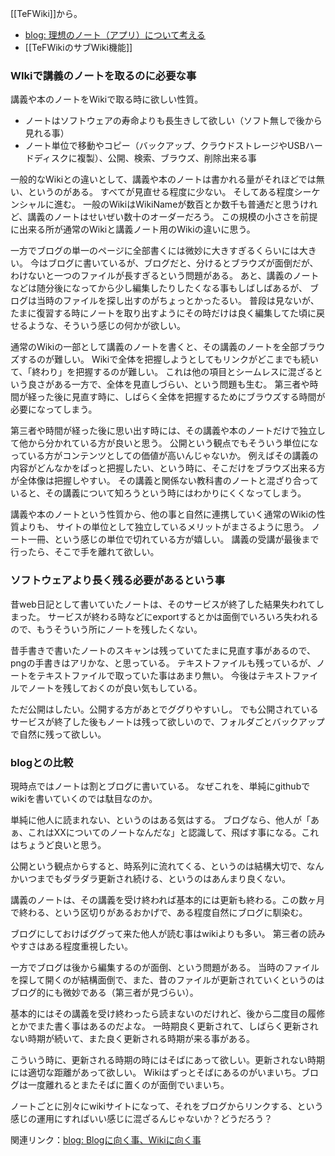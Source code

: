 [[TeFWiki]]から。

- [blog: 理想のノート（アプリ）について考える](https://karino2.github.io/2021/09/26/ideal_note.html)
- [[TeFWikiのサブWiki機能]]

### WIkiで講義のノートを取るのに必要な事

講義や本のノートをWikiで取る時に欲しい性質。

- ノートはソフトウェアの寿命よりも長生きして欲しい（ソフト無しで後から見れる事）
- ノート単位で移動やコピー（バックアップ、クラウドストレージやUSBハードディスクに複製）、公開、検索、ブラウズ、削除出来る事

一般的なWikiとの違いとして、講義や本のノートは書かれる量がそれほどでは無い、というのがある。
すべてが見直せる程度に少ない。
そしてある程度シーケンシャルに進む。
一般のWikiはWikiNameが数百とか数千も普通だと思うけれど、講義のノートはせいぜい数十のオーダーだろう。
この規模の小ささを前提に出来る所が通常のWikiと講義ノート用のWikiの違いに思う。

一方でブログの単一のページに全部書くには微妙に大きすぎるくらいには大きい。
今はブログに書いているが、ブログだと、分けるとブラウズが面倒だが、わけないと一つのファイルが長すぎるという問題がある。
あと、講義のノートなどは随分後になってから少し編集したりしたくなる事もしばしばあるが、
ブログは当時のファイルを探し出すのがちょっとかったるい。
普段は見ないが、たまに復習する時にノートを取り出すようにその時だけは良く編集してた頃に戻せるような、そういう感じの何かが欲しい。

通常のWikiの一部として講義のノートを書くと、その講義のノートを全部ブラウズするのが難しい。
Wikiで全体を把握しようとしてもリンクがどこまでも続いて、「終わり」を把握するのが難しい。
これは他の項目とシームレスに混ざるという良さがある一方で、全体を見直しづらい、という問題も生む。
第三者や時間が経った後に見直す時に、しばらく全体を把握するためにブラウズする時間が必要になってしまう。

第三者や時間が経った後に思い出す時には、その講義や本のノートだけで独立して他から分かれている方が良いと思う。
公開という観点でもそういう単位になっている方がコンテンツとしての価値が高いんじゃないか。
例えばその講義の内容がどんなかをぱっと把握したい、という時に、そこだけをブラウズ出来る方が全体像は把握しやすい。
その講義と関係ない教科書のノートと混ざり合っていると、その講義について知ろうという時にはわかりにくくなってしまう。

講義や本のノートという性質から、他の事と自然に連携していく通常のWikiの性質よりも、
サイトの単位として独立しているメリットがまさるように思う。
ノート一冊、という感じの単位で切れている方が嬉しい。
講義の受講が最後まで行ったら、そこで手を離れて欲しい。

### ソフトウェアより長く残る必要があるという事

昔web日記として書いていたノートは、そのサービスが終了した結果失われてしまった。
サービスが終わる時などにexportするとかは面倒でいろいろ失われるので、もうそういう所にノートを残したくない。

昔手書きで書いたノートのスキャンは残っていてたまに見直す事があるので、pngの手書きはアリかな、と思っている。
テキストファイルも残っているが、ノートをテキストファイルで取っていた事はあまり無い。
今後はテキストファイルでノートを残しておくのが良い気もしている。

ただ公開はしたい。公開する方があとでググりやすいし。
でも公開されているサービスが終了した後もノートは残って欲しいので、フォルダごとバックアップで自然に残って欲しい。

### blogとの比較

現時点ではノートは割とブログに書いている。
なぜこれを、単純にgithubでwikiを書いていくのでは駄目なのか。

単純に他人に読まれない、というのはある気はする。
ブログなら、他人が「あぁ、これはXXについてのノートなんだな」と認識して、飛ばす事になる。これはちょうど良いと思う。

公開という観点からすると、時系列に流れてくる、というのは結構大切で、なんかいつまでもダラダラ更新され続ける、というのはあんまり良くない。

講義のノートは、その講義を受け終われば基本的には更新も終わる。この数ヶ月で終わる、という区切りがあるおかげで、ある程度自然にブログに馴染む。

ブログにしておけばググって来た他人が読む事はwikiよりも多い。
第三者の読みやすさはある程度重視したい。

一方でブログは後から編集するのが面倒、という問題がある。
当時のファイルを探して開くのが結構面倒で、また、昔のファイルが更新されていくというのはブログ的にも微妙である（第三者が見づらい）。

基本的にはその講義を受け終わったら読まないのだけれど、後から二度目の履修とかでまた書く事はあるのだよな。
一時期良く更新されて、しばらく更新されない時期が続いて、また良く更新される時期が来る事がある。

こういう時に、更新される時期の時にはそばにあって欲しい。更新されない時期には適切な距離があって欲しい。
Wikiはずっとそばにあるのがいまいち。ブログは一度離れるとまたそばに置くのが面倒でいまいち。

ノートごとに別々にwikiサイトになって、それをブログからリンクする、という感じの運用にすればいい感じに混ざるんじゃないか？どうだろう？

関連リンク：[blog: Blogに向く事、Wikiに向く事](https://karino2.github.io/2021/09/28/blog_vs_wiki.html)